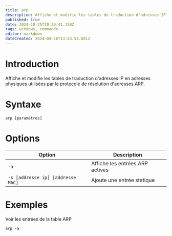 ```yaml
---
title: arp
description: Affiche et modifie les tables de traduction d'adresses IP en adresses physiques utilisées par le protocole de résolution d'adresses ARP
published: true
date: 2024-10-25T20:20:41.158Z
tags: windows, commande
editor: markdown
dateCreated: 2024-04-28T13:43:58.681Z
---
```


# Introduction

Affiche et modifie les tables de traduction d'adresses IP en adresses
physiques utilisées par le protocole de résolution d'adresses ARP.

# Syntaxe

`arp [paramètres]`

# Options

| Option                            | Description                     |
| --------------------------------- | ------------------------------- |
| `-a`                              | Affiche les entrées ARP actives |
| `-s [addresse ip] [addresse MAC]` | Ajoute une entrée statique      |

# Exemples

Voir les entrées de la table ARP

`arp -a`
